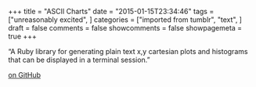 +++
title = "ASCII Charts"
date = "2015-01-15T23:34:46"
tags = ["unreasonably excited", ]
categories = ["imported from tumblr", "text", ]
draft = false
comments = false
showcomments = false
showpagemeta = true
+++

<p>&ldquo;A Ruby library for generating plain text x,y cartesian plots and histograms that can be displayed in a terminal session.&rdquo;</p>

<p><a href="https://github.com/benlund/ascii_charts" target="_blank">on GitHub</a></p>

<p><img src="https://68.media.tumblr.com/fde97ae164e868a3591f33cff95f7456/tumblr_inline_ni8s4gGREx1qa8w8r.png" alt=""/></p>